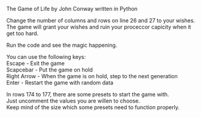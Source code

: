 The Game of Life by John Conway written in Python

Change the number of columns and rows on line 26 and 27 to your wishes. 
The game will grant your wishes and ruin your proceccor capicity when it get too hard.

Run the code and see the magic happening.

You can use the following keys:  
Escape - Exit the game  
Scapcebar - Put the game on hold  
Right Arrow - When the game is on hold, step to the next generation  
Enter - Restart the game with random data

In rows 174 to 177, there are some presets to start the game with.  
Just uncomment the values you are willen to choose.  
Keep mind of the size which some presets need to function properly.
